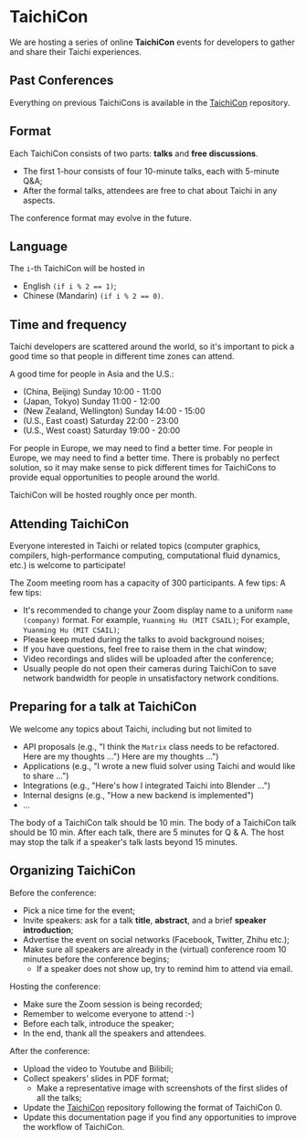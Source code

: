 # TaichiCon

We are hosting a series of online **TaichiCon** events for developers to gather and share their Taichi experiences.

## Past Conferences

Everything on previous TaichiCons is available in the [TaichiCon](https://github.com/taichi-dev/taichicon) repository.

## Format

Each TaichiCon consists of two parts: **talks** and **free discussions**.

- The first 1-hour consists of four 10-minute talks, each with 5-minute Q&A;
- After the formal talks, attendees are free to chat about Taichi in any aspects.

The conference format may evolve in the future.

## Language

The `i`-th TaichiCon will be hosted in

- English `(if i % 2 == 1)`;
- Chinese (Mandarin) `(if i % 2 == 0)`.

## Time and frequency

Taichi developers are scattered around the world, so it\'s important to pick a good time so that people in different time zones can attend.

A good time for people in Asia and the U.S.:

- (China, Beijing) Sunday 10:00 - 11:00
- (Japan, Tokyo) Sunday 11:00 - 12:00
- (New Zealand, Wellington) Sunday 14:00 - 15:00
- (U.S., East coast) Saturday 22:00 - 23:00
- (U.S., West coast) Saturday 19:00 - 20:00

For people in Europe, we may need to find a better time. For people in Europe, we may need to find a better time. There is probably no perfect solution, so it may make sense to pick different times for TaichiCons to provide equal opportunities to people around the world.

TaichiCon will be hosted roughly once per month.

## Attending TaichiCon

Everyone interested in Taichi or related topics (computer graphics, compilers, high-performance computing, computational fluid dynamics, etc.) is welcome to participate!

The Zoom meeting room has a capacity of 300 participants. A few tips: A few tips:

- It's recommended to change your Zoom display name to a uniform `name (company)` format. For example, `Yuanming Hu (MIT CSAIL)`; For example, `Yuanming Hu (MIT CSAIL)`;
- Please keep muted during the talks to avoid background noises;
- If you have questions, feel free to raise them in the chat window;
- Video recordings and slides will be uploaded after the conference;
- Usually people do not open their cameras during TaichiCon to save network bandwidth for people in unsatisfactory network conditions.

## Preparing for a talk at TaichiCon

We welcome any topics about Taichi, including but not limited to

- API proposals (e.g., "I think the `Matrix` class needs to be refactored. Here are my thoughts ...") Here are my thoughts ...")
- Applications (e.g., "I wrote a new fluid solver using Taichi and would like to share ...")
- Integrations (e.g., "Here's how I integrated Taichi into Blender ...")
- Internal designs (e.g., "How a new backend is implemented")
- ...

The body of a TaichiCon talk should be 10 min. The body of a TaichiCon talk should be 10 min. After each talk, there are 5 minutes for Q & A. The host may stop the talk if a speaker's talk lasts beyond 15 minutes.

## Organizing TaichiCon

Before the conference:

- Pick a nice time for the event;
- Invite speakers: ask for a talk **title**, **abstract**, and a brief **speaker introduction**;
- Advertise the event on social networks (Facebook, Twitter, Zhihu etc.);
- Make sure all speakers are already in the (virtual) conference room 10 minutes before the conference begins;
  - If a speaker does not show up, try to remind him to attend via email.

Hosting the conference:

- Make sure the Zoom session is being recorded;
- Remember to welcome everyone to attend :-)
- Before each talk, introduce the speaker;
- In the end, thank all the speakers and attendees.

After the conference:

- Upload the video to Youtube and Bilibili;
- Collect speakers\' slides in PDF format;
  - Make a representative image with screenshots of the first slides of all the talks;
- Update the [TaichiCon](https://github.com/taichi-dev/taichicon) repository following the format of TaichiCon 0.
- Update this documentation page if you find any opportunities to improve the workflow of TaichiCon.
